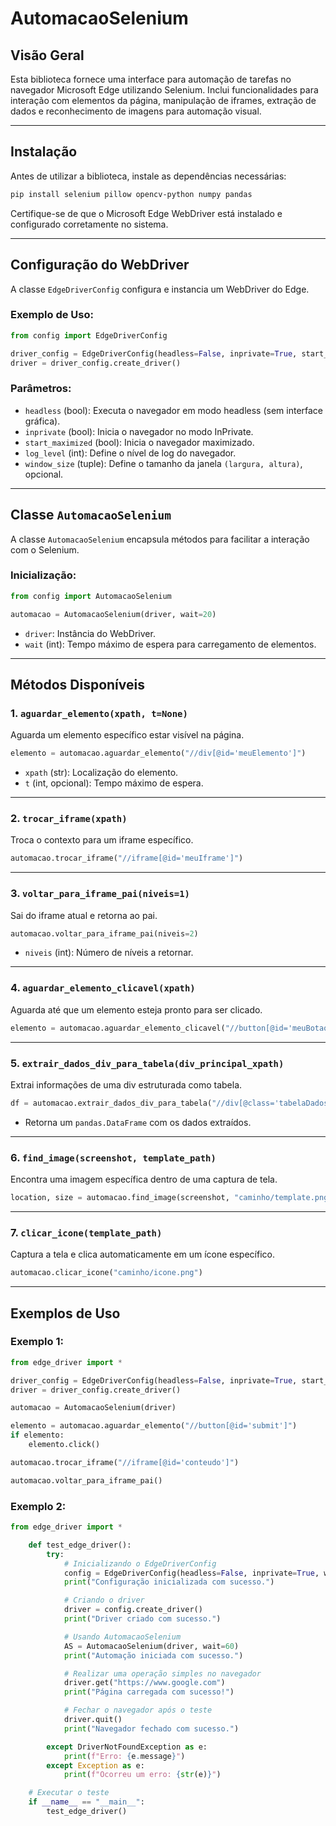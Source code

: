 # AutomacaoSelenium

## Visão Geral

Esta biblioteca fornece uma interface para automação de tarefas no navegador Microsoft Edge utilizando Selenium. Inclui funcionalidades para interação com elementos da página, manipulação de iframes, extração de dados e reconhecimento de imagens para automação visual.

---

## Instalação

Antes de utilizar a biblioteca, instale as dependências necessárias:

```bash
pip install selenium pillow opencv-python numpy pandas
```

Certifique-se de que o Microsoft Edge WebDriver está instalado e configurado corretamente no sistema.

---

## Configuração do WebDriver

A classe `EdgeDriverConfig` configura e instancia um WebDriver do Edge.

### Exemplo de Uso:

```python
from config import EdgeDriverConfig

driver_config = EdgeDriverConfig(headless=False, inprivate=True, start_maximized=True, log_level=3)
driver = driver_config.create_driver()
```

### Parâmetros:

- `headless` (bool): Executa o navegador em modo headless (sem interface gráfica).
- `inprivate` (bool): Inicia o navegador no modo InPrivate.
- `start_maximized` (bool): Inicia o navegador maximizado.
- `log_level` (int): Define o nível de log do navegador.
- `window_size` (tuple): Define o tamanho da janela `(largura, altura)`, opcional.

---

## Classe `AutomacaoSelenium`

A classe `AutomacaoSelenium` encapsula métodos para facilitar a interação com o Selenium.

### Inicialização:

```python
from config import AutomacaoSelenium

automacao = AutomacaoSelenium(driver, wait=20)
```

- `driver`: Instância do WebDriver.
- `wait` (int): Tempo máximo de espera para carregamento de elementos.

---

## Métodos Disponíveis

### 1. `aguardar_elemento(xpath, t=None)`

Aguarda um elemento específico estar visível na página.

```python
elemento = automacao.aguardar_elemento("//div[@id='meuElemento']")
```

- `xpath` (str): Localização do elemento.
- `t` (int, opcional): Tempo máximo de espera.

---

### 2. `trocar_iframe(xpath)`

Troca o contexto para um iframe específico.

```python
automacao.trocar_iframe("//iframe[@id='meuIframe']")
```

---

### 3. `voltar_para_iframe_pai(niveis=1)`

Sai do iframe atual e retorna ao pai.

```python
automacao.voltar_para_iframe_pai(niveis=2)
```

- `niveis` (int): Número de níveis a retornar.

---

### 4. `aguardar_elemento_clicavel(xpath)`

Aguarda até que um elemento esteja pronto para ser clicado.

```python
elemento = automacao.aguardar_elemento_clicavel("//button[@id='meuBotao']")
```

---

### 5. `extrair_dados_div_para_tabela(div_principal_xpath)`

Extrai informações de uma div estruturada como tabela.

```python
df = automacao.extrair_dados_div_para_tabela("//div[@class='tabelaDados']")
```

- Retorna um `pandas.DataFrame` com os dados extraídos.

---

### 6. `find_image(screenshot, template_path)`

Encontra uma imagem específica dentro de uma captura de tela.

```python
location, size = automacao.find_image(screenshot, "caminho/template.png")
```

---

### 7. `clicar_icone(template_path)`

Captura a tela e clica automaticamente em um ícone específico.

```python
automacao.clicar_icone("caminho/icone.png")
```

---

## Exemplos de Uso

### Exemplo 1:

```python
from edge_driver import *

driver_config = EdgeDriverConfig(headless=False, inprivate=True, start_maximized=True)
driver = driver_config.create_driver()

automacao = AutomacaoSelenium(driver)

elemento = automacao.aguardar_elemento("//button[@id='submit']")
if elemento:
    elemento.click()

automacao.trocar_iframe("//iframe[@id='conteudo']")

automacao.voltar_para_iframe_pai()
```

### Exemplo 2:

```python
from edge_driver import *

    def test_edge_driver():
        try:
            # Inicializando o EdgeDriverConfig
            config = EdgeDriverConfig(headless=False, inprivate=True, window_size=(1920, 1080))
            print("Configuração inicializada com sucesso.")

            # Criando o driver
            driver = config.create_driver()
            print("Driver criado com sucesso.")

            # Usando AutomacaoSelenium
            AS = AutomacaoSelenium(driver, wait=60)
            print("Automação iniciada com sucesso.")

            # Realizar uma operação simples no navegador
            driver.get("https://www.google.com")
            print("Página carregada com sucesso!")

            # Fechar o navegador após o teste
            driver.quit()
            print("Navegador fechado com sucesso.")

        except DriverNotFoundException as e:
            print(f"Erro: {e.message}")
        except Exception as e:
            print(f"Ocorreu um erro: {str(e)}")

    # Executar o teste
    if __name__ == "__main__":
        test_edge_driver()
